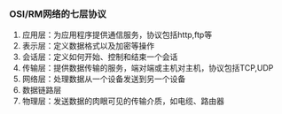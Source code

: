 ### OSI/RM网络的七层协议
1. 应用层：为应用程序提供通信服务，协议包括http,ftp等
2. 表示层：定义数据格式以及加密等操作
3. 会话层：定义如何开始、控制和结束一个会话
4. 传输层：提供数据传输的服务，端对端或主机对主机，协议包括TCP,UDP
5. 网络层：处理数据从一个设备发送到另一个设备
6. 数据链路层
7. 物理层：发送数据的肉眼可见的传输介质，如电缆、路由器